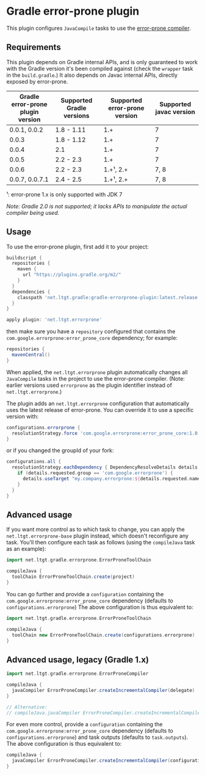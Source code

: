 Gradle error-prone plugin
=========================

This plugin configures `JavaCompile` tasks to use the [error-prone compiler].

[error-prone compiler]: http://errorprone.info/

Requirements
------------

This plugin depends on Gradle internal APIs, and is only guaranteed to work
with the Gradle version it's been compiled against (check the `wrapper` task
in the `build.gradle`.)
It also depends on Javac internal APIs, directly exposed by error-prone.

 Gradle error-prone plugin version | Supported Gradle versions | Supported error-prone version | Supported javac version
 --------------------------------- | ------------------------- | ----------------------------- | -----------------------
 0.0.1, 0.0.2                      | 1.8 - 1.11                | 1.+                           | 7
 0.0.3                             | 1.8 - 1.12                | 1.+                           | 7
 0.0.4                             | 2.1                       | 1.+                           | 7
 0.0.5                             | 2.2 - 2.3                 | 1.+                           | 7
 0.0.6                             | 2.2 - 2.3                 | 1.+¹, 2.+                     | 7, 8
 0.0.7, 0.0.7.1                    | 2.4 - 2.5                 | 1.+¹, 2.+                     | 7, 8

¹: error-prone 1.x is only supported with JDK 7

_Note: Gradle 2.0 is not supported; it lacks APIs to manipulate the actual
compiler being used._

Usage
-----

To use the error-prone plugin, first add it to your project:

```groovy
buildscript {
  repositories {
    maven {
      url "https://plugins.gradle.org/m2/"
    }
  }
  dependencies {
    classpath 'net.ltgt.gradle:gradle-errorprone-plugin:latest.release'
  }
}

apply plugin: 'net.ltgt.errorprone'
```

then make sure you have a `repository` configured that contains the
`com.google.errorprone:error_prone_core` dependency; for example:

```groovy
repositories {
  mavenCentral()
}
```

When applied, the `net.ltgt.errorprone` plugin automatically  changes all `JavaCompile` tasks in
the project to use the error-prone compiler.
(Note: earlier versions used `errorprone` as the plugin identifier instead of `net.ltgt.errorprone`.)

The plugin adds an `net.ltgt.errorprone` configuration that automatically uses the latest
release of error-prone. You can override it to use a specific version with:

```groovy
configurations.errorprone {
  resolutionStrategy.force 'com.google.errorprone:error_prone_core:1.0.8-patched'
}
```

or if you changed the groupId of your fork:

```groovy
configurations.all {
  resolutionStrategy.eachDependency { DependencyResolveDetails details ->
    if (details.requested.group == 'com.google.errorprone') {
      details.useTarget "my.company.errorprone:${details.requested.name}:latest.release"
    }
  }
}
```

Advanced usage
--------------

If you want more control as to which task to change, you can apply the `net.ltgt.errorprone-base`
plugin instead, which doesn't reconfigure any task. You'll then configure each task as
follows (using the `compileJava` task as an example):

```groovy
import net.ltgt.gradle.errorprone.ErrorProneToolChain

compileJava {
  toolChain ErrorProneToolChain.create(project)
}
```

You can go further and provide a `configuration` containing the
`com.google.errorprone:error_prone_core` dependency (defaults to
`configurations.errorprone`) The above configuration is thus equivalent to:

```groovy
import net.ltgt.gradle.errorprone.ErrorProneToolChain

compileJava {
  toolChain new ErrorProneToolChain.create(configurations.errorprone)
}
```

Advanced usage, legacy (Gradle 1.x)
-----------------------------------

```groovy
import net.ltgt.gradle.errorprone.ErrorProneCompiler

compileJava {
  javaCompiler ErrorProneCompiler.createIncrementalCompiler(delegate)
}

// Alternative:
// compileJava.javaCompiler ErrorProneCompiler.createIncrementalCompiler(compileJava)
```

For even more control, provide a `configuration` containing the
`com.google.errorprone:error_prone_core` dependency (defaults to
`configurations.errorprone`) and task outputs (defaults to `task.outputs`). The above
configuration is thus equivalent to:

```groovy
compileJava {
  javaCompiler ErrorProneCompiler.createIncrementalCompiler(configurations.errorprone, outputs)
}
```
